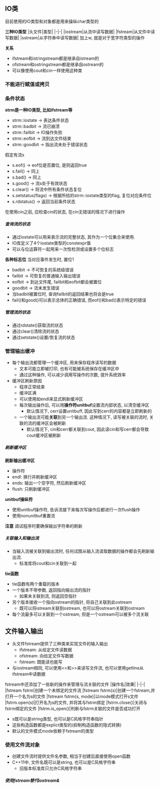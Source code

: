 
## IO类
目前使用的IO类型和对象都是用来操纵char类型的

**三种IO类型**
|头文件|类型|
|-|-|
|iostream|从流中读写数据|
|fstream|从文件中读写数据|
|sstream|从字符串中读写数据|
加上w, 就是对于宽字符类型的操作

**关系**
- ifstream和istringstream都是继承自istream的
- ofstream和ostringstream都是继承自ostream的
- 可以像使用cout和cin一样使用这种类

### 不能进行赋值或拷贝

### 条件状态

**strm是一种IO类型, 比如ifstream等**
- strm::iostate -> 表达条件状态
- strm::badbit -> 流已崩溃
- strm::failbit -> IO操作失败
- strm::eofbit -> 流到达文件结束
- strm::goodbit -> 指出流未处于错误状态

假定有流s
- s.eof() -> eof位是否置位, 是则返回true
- s.fail() -> 同上
- s.bad() -> 同上
- s.good() -> 流s处于有效状态
- s.clear() -> 将流中所有条件状态复位
- s.setstatus(flags) -> 根据所给的strm::iostate类型的flag, 复位对应条件位
- s.rdstatus() -> 返回当前条件状态

在使用cin之前, 应检查cin的状态, 在cin无错误的情况下进行操作

##### 查询流的状态
- 通过iostate可以用来表示流的完整状态, 其作为一个位集合来使用.
- IO库定义了4个iostate类型的constexpr值
- 可以与位运算符一起用来一次性检测或设置多个位标志

**各种标志位**
当对应事件发生时, 置位1
- badbit -> 不可恢复的系统级错误
- failbit -> 可恢复的普通输入输出错误
- eofbit -> 到达文件尾, failbit和eofbit都会被置位
- goodbit -> 流未发生错误
- 当badbit被置位时, 查询failbit的返回结果也将会是true
- fail()和good()可以表示总体的正确错误, 而eof()和bad()表示特定的错误

##### 管理流的状态
- 通过rdstate()获取流的状态
- 通过clear()清除流的状态
- 通过setstate()设置/恢复流的状态

### 管理输出缓冲

- 每个输出流都管理一个缓冲区, 用来保存程序读写的数据
	- 文本可能立即被打印, 也有可能被系统保存在缓冲区中
	- 通过这种操作, 可以减少调用写操作的次数, 提升系统效率
- 缓冲区刷新原因
	- 程序正常结束
	- 缓冲区满
	- 可以使用如endl来显式刷新缓冲区
	- 每次输出操作后, 可以用**操作符unitbuf**设置流内部状态, 以清空缓冲区
		- 默认情况下, cerr设置unitbuff, 因此写到cerr的内容都是立即刷新的
	- 一个输出流可能**关联**到另一个输出流. 这种情况下, 读写被关联的流时, 关联的流的缓冲区会被刷新
		- 默认情况下, cin和cerr都关联到cout, 因此读cin和写cerr都会导致cout缓冲区被刷新

##### 刷新缓冲区

**刷新输出缓冲区**
- 操作符
- endl: 换行并刷新缓冲区
- ends: 输出一个空字符, 然后刷新缓冲区
- flush: 只刷新缓冲区

**unitbuf操纵符**
- 使用unitbuf操作符, 告诉流接下来每次写操作后都进行一次flush操作
- 使用nonunitbuf重置流

**注意**
调试程序时要确保输出字符串的刷新

##### 关联输入和输出流
- 当输入流被关联到输出流时, 任何试图从输入流读取数据的操作都会先刷新输出流.
	- 标准库将cout和cin关联到一起

**tie函数**
- tie函数有两个重载的版本
- 一个版本不带参数, 返回指向输出流的指针
	- 如果未关联到流, 则返回空指针
- 另个版本接收一个指向ostream的指针, 将自己关联到此ostream
	- 既可以将istream关联到ostream, 也可以将ostream关联到ostream
- 每个流最多可以关联到一个ostream, 但是一个ostream可以被多个流关联

## 文件输入输出

- 头文件fstream提供了三种类来实现文件的输入输出
	- ifstream: 从给定文件读数据
	- ofstream: 向给定文件写数据
	- fstream: 既能读也能写
- 与iostream相同, 可以使用<<和>>来读写文件流, 也可以使用getline从ifstream中读数据

fstream中还添加了一些新的操作来管理与流关联的文件
|操作名|效果|
|-|-|
|fstream fstrm|创建一个未绑定的文件流
|fstream fstrm(s)|创建一个fstream,并打开一个名为s的文件
|fstream fstrm(s, mode)|以mode模式打开s文件
|fstrm.open(s)|打开名为s的文件, 并将其与fstrm绑定
|fstrm.close()|关闭与fstrm绑定的文件
|fstrm.is_open()|判断与fstrm关联的文件是否成功打开
- s既可以是string类型, 也可以是C风格字符串指针
- 这些构造函数都是explict类型的(抑制构造函数的隐式转换)
- 默认的文件模式mode依赖于fstream的类型

### 使用文件流对象
- 创建文件流时提供文件名参数, 相当于创建后直接使用open函数
- C++11中, 文件名既可以是string, 也可以是C风格字符串
	- 旧版本标准库只允许C风格字符串

##### 使用fstream替代iostream&






